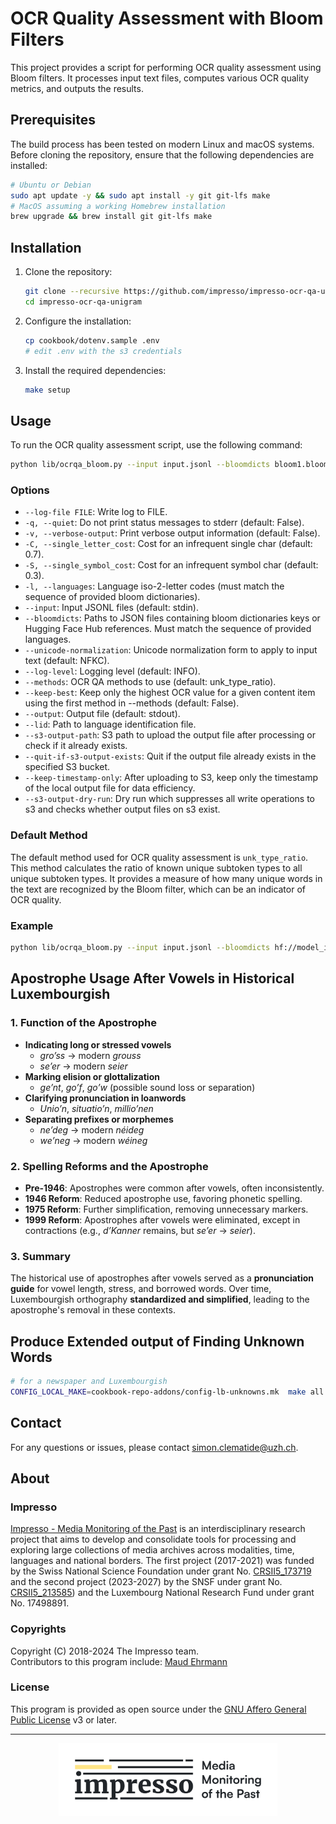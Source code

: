 # OCR Quality Assessment with Bloom Filters

This project provides a script for performing OCR quality assessment using Bloom filters. It processes input text files, computes various OCR quality metrics, and outputs the results.

## Prerequisites

The build process has been tested on modern Linux and macOS systems.
Before cloning the repository, ensure that the following dependencies are installed:

```sh
# Ubuntu or Debian
sudo apt update -y && sudo apt install -y git git-lfs make
# MacOS assuming a working Homebrew installation
brew upgrade && brew install git git-lfs make
```

## Installation

1. Clone the repository:

   ```sh
   git clone --recursive https://github.com/impresso/impresso-ocr-qa-unigram.git
   cd impresso-ocr-qa-unigram
   ```

2. Configure the installation:

   ```sh
   cp cookbook/dotenv.sample .env
   # edit .env with the s3 credentials

   ```

3. Install the required dependencies:

   ```sh
   make setup
   ```

## Usage

To run the OCR quality assessment script, use the following command:

```sh
python lib/ocrqa_bloom.py --input input.jsonl --bloomdicts bloom1.bloom bloom2.bloom --languages en fr --methods slc unk_ratio --output results.jsonl --lid langident.json
```

### Options

- `--log-file FILE`: Write log to FILE.
- `-q, --quiet`: Do not print status messages to stderr (default: False).
- `-v, --verbose-output`: Print verbose output information (default: False).
- `-C, --single_letter_cost`: Cost for an infrequent single char (default: 0.7).
- `-S, --single_symbol_cost`: Cost for an infrequent symbol char (default: 0.3).
- `-l, --languages`: Language iso-2-letter codes (must match the sequence of provided bloom dictionaries).
- `--input`: Input JSONL files (default: stdin).
- `--bloomdicts`: Paths to JSON files containing bloom dictionaries keys or Hugging Face
  Hub references. Must match the sequence of provided languages.
- `--unicode-normalization`: Unicode normalization form to apply to input text (default: NFKC).
- `--log-level`: Logging level (default: INFO).
- `--methods`: OCR QA methods to use (default: unk_type_ratio).
- `--keep-best`: Keep only the highest OCR value for a given content item using the first method in --methods (default: False).
- `--output`: Output file (default: stdout).
- `--lid`: Path to language identification file.
- `--s3-output-path`: S3 path to upload the output file after processing or check if it already exists.
- `--quit-if-s3-output-exists`: Quit if the output file already exists in the specified S3 bucket.
- `--keep-timestamp-only`: After uploading to S3, keep only the timestamp of the local output file for data efficiency.
- `--s3-output-dry-run`: Dry run which suppresses all write operations to s3 and checks whether output files on s3 exist.

### Default Method

The default method used for OCR quality assessment is `unk_type_ratio`. This method calculates the ratio of known unique subtoken types to all unique subtoken types. It provides a measure of how many unique words in the text are recognized by the Bloom filter, which can be an indicator of OCR quality.

### Example

```sh
python lib/ocrqa_bloom.py --input input.jsonl --bloomdicts hf://model_id/bloom1.bloom hf://model_id/bloom2.bloom --languages en fr --methods slc unk_ratio --output results.jsonl --lid langident.json
```

## Apostrophe Usage After Vowels in Historical Luxembourgish

### **1. Function of the Apostrophe**

- **Indicating long or stressed vowels**
  - _gro’ss_ → modern _grouss_
  - _se’er_ → modern _seier_
- **Marking elision or glottalization**
  - _ge’nt_, _go’f_, _go’w_ (possible sound loss or separation)
- **Clarifying pronunciation in loanwords**
  - _Unio’n_, _situatio’n_, _millio’nen_
- **Separating prefixes or morphemes**
  - _ne’deg_ → modern _néideg_
  - _we’neg_ → modern _wéineg_

### **2. Spelling Reforms and the Apostrophe**

- **Pre-1946**: Apostrophes were common after vowels, often inconsistently.
- **1946 Reform**: Reduced apostrophe use, favoring phonetic spelling.
- **1975 Reform**: Further simplification, removing unnecessary markers.
- **1999 Reform**: Apostrophes after vowels were eliminated, except in contractions (e.g., _d’Kanner_ remains, but _se’er_ → _seier_).

### **3. Summary**

The historical use of apostrophes after vowels served as a **pronunciation guide** for vowel length, stress, and borrowed words. Over time, Luxembourgish orthography **standardized and simplified**, leading to the apostrophe's removal in these contexts.

## Produce Extended output of Finding Unknown Words

```sh
# for a newspaper and Luxembourgish
CONFIG_LOCAL_MAKE=cookbook-repo-addons/config-lb-unknowns.mk  make all
```

## Contact

For any questions or issues, please contact
[simon.clematide@uzh.ch](mailto:simon.clematide@uzh.ch).

## About

### Impresso

[Impresso - Media Monitoring of the Past](https://impresso-project.ch) is an
interdisciplinary research project that aims to develop and consolidate tools for
processing and exploring large collections of media archives across modalities, time,
languages and national borders. The first project (2017-2021) was funded by the Swiss
National Science Foundation under grant
No. [CRSII5_173719](http://p3.snf.ch/project-173719) and the second project (2023-2027)
by the SNSF under grant No. [CRSII5_213585](https://data.snf.ch/grants/grant/213585))
and the Luxembourg National Research Fund under grant No. 17498891.

### Copyrights

Copyright (C) 2018-2024 The Impresso team.  
Contributors to this program include: [Maud Ehrmann](https://github.com/e-maud)

### License

This program is provided as open source under
the [GNU Affero General Public License](https://github.com/impresso/impresso-pyindexation/blob/master/LICENSE)
v3 or later.

---

<p align="center">
  <img src="https://github.com/impresso/impresso.github.io/blob/master/assets/images/3x1--Yellow-Impresso-Black-on-White--transparent.png?raw=true" width="350" alt="Impresso Project Logo"/>
</p>
